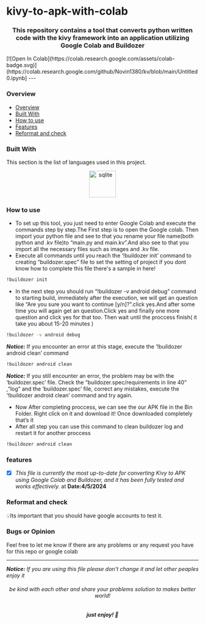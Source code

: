 # kivy-to-apk-with-colab
<h3 align="center">This repository contains a tool that converts python written code with the <strong>kivy framework</strong> into an application utilizing Google Colab and Buildozer </h3>
[![Open In Colab](https://colab.research.google.com/assets/colab-badge.svg)](https://colab.research.google.com/github/Novin1380/kv/blob/main/Untitled0.ipynb]
---

### Overview
- [Overview](#overview)
- [Built With](#Built-With)
- [How to use](#How-to-us)
- [Features](#features)
- [Reformat and check](#reformat-and-check)

### Built With
<p> This section is the list of languages used in this project.</p>
<p align="center" >
  <img src="https://user-images.githubusercontent.com/25181517/183423507-c056a6f9-1ba8-4312-a350-19bcbc5a8697.png" alt="sqlite"  margin="20px" width="70" height="70"/>
</p>

### How to use
- To set up this tool, you just need to enter Google Colab and execute the commands step by step.The First step is to open the Google colab. Then import your python file and see to that you rename your file name(both python and .kv file)to “main.py and main.kv”.And also see to that you import all the necessary files such as images and .kv file.
- Execute all commands until you reach the ‘!buildozer init’ command to creating “buildozer.spec” file to set the setting of project if you dont know how to complete this file there's a sample in here!
```bash
!buildozer init
```
- In the next step you should run “!buildozer -v android debug” command to starting build, immediately after the execution, we will get an question like “Are you sure you want to continue [y/n]?”.click yes.And after some time you will again get an question.Click yes and finally one more question and click yes for that too. Then wait until the proccess finish( it take you about 15-20 minutes )
```bash
!buildozer -v android debug
```
**_Notice:_** If you encounter an error at this stage, execute the ‘!buildozer android clean’ command
```bash
!buildozer android clean
```
**_Notice:_** If you still encounter an error, the problem may be with the ‘buildozer.spec’ file. Check the “buildozer.spec/requirements in line 40” ,“log” and the ‘buildozer.spec’ file, correct any mistakes, execute the ‘!buildozer android clean’ command and try again.
- Now After completing proccess, we can see the our APK file in the Bin Folder. Right click on it and download it! Once downloaded completely that’s it
- After all step you can use this command to clean buildozer log and restart it for another proccess
```bash
!buildozer android clean
```  

### features
- [x] _This file is currently the most up-to-date for converting Kivy to APK using Google Colab and Buildozer, and it has been fully tested and works effectively._ at **Date:4/5/2024**


### Reformat and check
💡Its important that you should have google accounts to test it.

### Bugs or Opinion
Feel free to let me know if there are any problems or any request you have for this repo or google colab

---

**_Notice:_** _If you are using this file please don't change it and let other peaples enjoy it_

<h6 align="center">be kind with each other and share your problems solution to makes better world!</h6>
<h5 align="center">just enjoy! 👋</h5>
